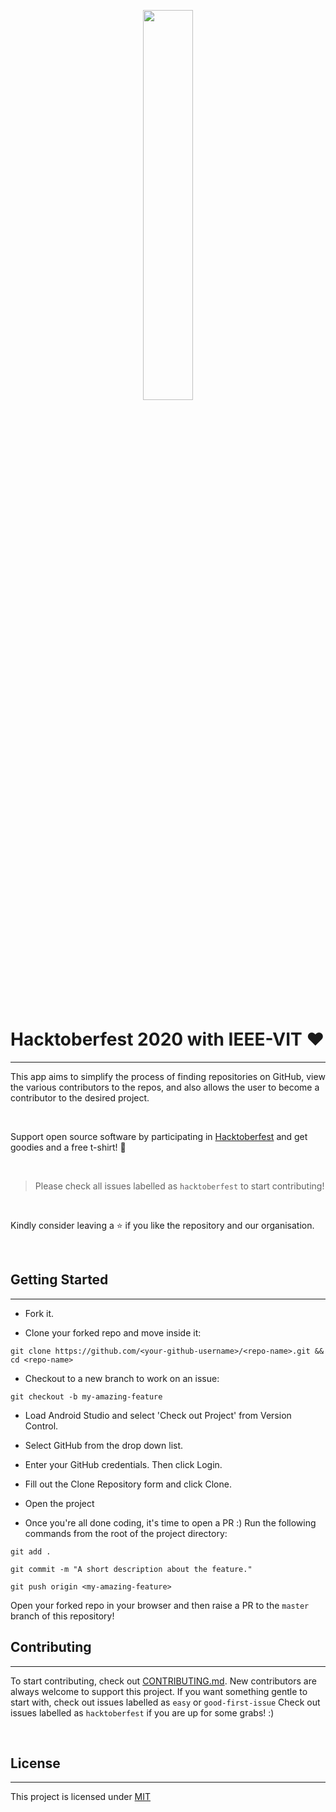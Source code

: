 <p align="center"><img width="40%" src="https://hacktoberfest.digitalocean.com/assets/HF-full-logo-b05d5eb32b3f3ecc9b2240526104cf4da3187b8b61963dd9042fdc2536e4a76c.svg"/></p>

​

# Hacktoberfest 2020 with IEEE-VIT :heart:

---

This app aims to simplify the process of finding repositories on GitHub, view the various contributors to the repos, and also allows the user to become a contributor to the desired project.

​

Support open source software by participating in [Hacktoberfest](https://hacktoberfest.digitalocean.com) and get goodies and a free t-shirt! :yellow_heart:


​

> Please check all issues labelled as `hacktoberfest` to start contributing!

​

Kindly consider leaving a :star: if you like the repository and our organisation.

​

## Getting Started

---

* Fork it.

* Clone your forked repo and move inside it:

`git clone https://github.com/<your-github-username>/<repo-name>.git && cd <repo-name>`

* Checkout to a new branch to work on an issue:

`git checkout -b my-amazing-feature`



* Load Android Studio and select 'Check out Project' from Version Control.



* Select GitHub from the drop down list.




* Enter your GitHub credentials. Then click Login.



* Fill out the Clone Repository form and click Clone.



* Open the project

* Once you're all done coding, it's time to open a PR :)
Run the following commands from the root of the project directory:

`git add .`

`git commit -m "A short description about the feature."`

`git push origin <my-amazing-feature>`

Open your forked repo in your browser and then raise a PR to the `master` branch of this repository!


## Contributing

---

To start contributing, check out [CONTRIBUTING.md](https://github.com/C-Harshul/Github-Flutter/blob/master/CONTRIBUTING.md). New contributors are always welcome to support this project. If you want something gentle to start with, check out issues labelled as `easy` or `good-first-issue` Check out issues labelled as `hacktoberfest` if you are up for some grabs! :) 

​

## License

---

This project is licensed under [MIT](https://github.com/C-Harshul/Github-Flutter/blob/master/LICENSE)
